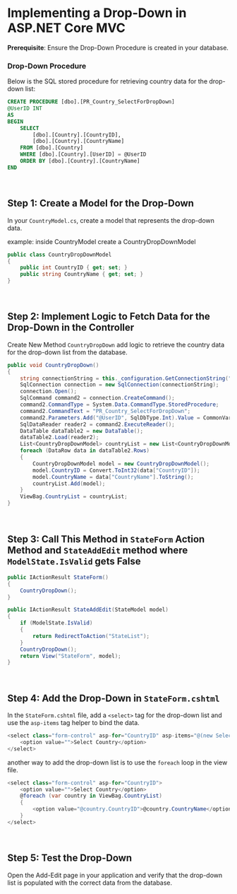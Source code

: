 # Implementing a Drop-Down in ASP.NET Core MVC

**Prerequisite**: Ensure the Drop-Down Procedure is created in your database.

### Drop-Down Procedure

Below is the SQL stored procedure for retrieving country data for the drop-down list:

```sql
CREATE PROCEDURE [dbo].[PR_Country_SelectForDropDown]
@UserID INT
AS
BEGIN
    SELECT 
        [dbo].[Country].[CountryID],
        [dbo].[Country].[CountryName]
    FROM [dbo].[Country]
    WHERE [dbo].[Country].[UserID] = @UserID
    ORDER BY [dbo].[Country].[CountryName]
END
```
<br>

## Step 1: Create a Model for the Drop-Down

In your `CountryModel.cs`, create a model that represents the drop-down data.


example: inside CountryModel create a CountryDropDownModel

```csharp
public class CountryDropDownModel
{
    public int CountryID { get; set; }
    public string CountryName { get; set; }
}
```

<br>

## Step 2: Implement Logic to Fetch Data for the Drop-Down in the Controller

Create New Method `CountryDropDown` add logic to retrieve the country data for the drop-down list from the database.

```csharp
public void CountryDropDown()
{
    string connectionString = this._configuration.GetConnectionString("ConnectionString");
    SqlConnection connection = new SqlConnection(connectionString);
    connection.Open();
    SqlCommand command2 = connection.CreateCommand();
    command2.CommandType = System.Data.CommandType.StoredProcedure;
    command2.CommandText = "PR_Country_SelectForDropDown";
    command2.Parameters.Add("@UserID", SqlDbType.Int).Value = CommonVariable.UserID();
    SqlDataReader reader2 = command2.ExecuteReader();
    DataTable dataTable2 = new DataTable();
    dataTable2.Load(reader2);
    List<CountryDropDownModel> countryList = new List<CountryDropDownModel>();
    foreach (DataRow data in dataTable2.Rows)
    {
        CountryDropDownModel model = new CountryDropDownModel();
        model.CountryID = Convert.ToInt32(data["CountryID"]);
        model.CountryName = data["CountryName"].ToString();
        countryList.Add(model);
    }
    ViewBag.CountryList = countryList;
}
```

<br>

## Step 3: Call This Method in `StateForm` Action Method and `StateAddEdit` method where `ModelState.IsValid` gets False

```csharp
public IActionResult StateForm()
{
    CountryDropDown();
}
```

```csharp
public IActionResult StateAddEdit(StateModel model)
{
    if (ModelState.IsValid)
    {
        return RedirectToAction("StateList");
    }
    CountryDropDown();
    return View("StateForm", model);
}
```

<br>

## Step 4: Add the Drop-Down in `StateForm.cshtml`

In the `StateForm.cshtml` file, add a `<select>` tag for the drop-down list and use the `asp-items` tag helper to bind the data.

```csharp
<select class="form-control" asp-for="CountryID" asp-items="@(new SelectList(ViewBag.CountryList, "CountryID", "CountryName"))">
    <option value="">Select Country</option>
</select>
```

another way to add the drop-down list is to use the `foreach` loop in the view file.

```csharp
<select class="form-control" asp-for="CountryID">
    <option value="">Select Country</option>
    @foreach (var country in ViewBag.CountryList)
    {
        <option value="@country.CountryID">@country.CountryName</option>
    }
</select>
```

<br>

## Step 5: Test the Drop-Down

Open the Add-Edit page in your application and verify that the drop-down list is populated with the correct data from the database.
